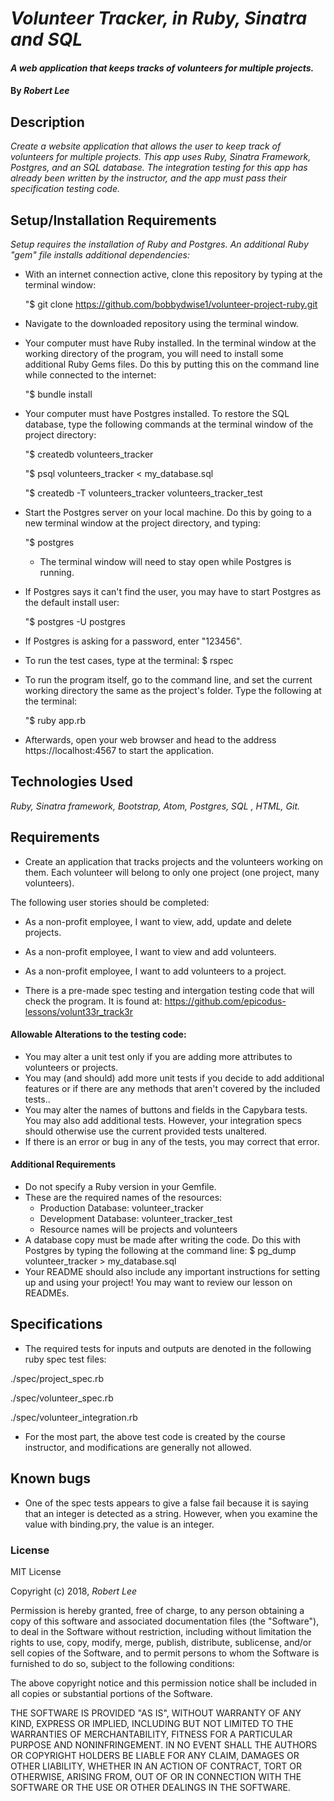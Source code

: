 # _Volunteer Tracker, in Ruby, Sinatra and SQL_

#### _A web application that keeps tracks of volunteers for multiple projects._

#### By _Robert Lee_

## Description

_Create a website application that allows the user to keep track of volunteers for multiple projects.  This app uses Ruby, Sinatra Framework, Postgres, and an SQL database.  The integration testing for this app has already been written by the instructor, and the app must pass their specification testing code._

## Setup/Installation Requirements

_Setup requires the installation of Ruby and Postgres.  An additional Ruby "gem" file installs additional dependencies:_

* With an internet connection active, clone this repository by typing at the terminal window:

  "$ git clone https://github.com/bobbydwise1/volunteer-project-ruby.git
* Navigate to the downloaded repository using the terminal window.
* Your computer must have Ruby installed.  In the terminal window at the working directory of the program, you will need to install some additional Ruby Gems files.  Do this by putting this on the command line while connected to the internet:

  "$ bundle install
* Your computer must have Postgres installed.  To restore the SQL database, type the following commands at the terminal window of the project directory:

  "$ createdb volunteers_tracker

  "$ psql volunteers_tracker < my_database.sql

  "$ createdb -T volunteers_tracker volunteers_tracker_test
* Start the Postgres server on your local machine.  Do this by going to a new terminal window at the project directory, and typing:

  "$ postgres
  * The terminal window will need to stay open while Postgres is running.
* If Postgres says it can't find the user, you may have to start Postgres as the default install user:

  "$ postgres -U postgres
* If Postgres is asking for a password, enter "123456".
* To run the test cases, type at the terminal: $ rspec
* To run the program itself, go to the command line, and set the current working directory the same as the project's folder.  Type the following at the terminal:

  "$ ruby app.rb
* Afterwards, open your web browser and head to the address https://localhost:4567 to start the application.

## Technologies Used

_Ruby, Sinatra framework, Bootstrap, Atom, Postgres, SQL , HTML, Git._

## Requirements
* Create an application that tracks projects and the volunteers working on them. Each volunteer will belong to only one project (one project, many volunteers).

The following user stories should be completed:
* As a non-profit employee, I want to view, add, update and delete projects.
* As a non-profit employee, I want to view and add volunteers.
* As a non-profit employee, I want to add volunteers to a project.

* There is a pre-made spec testing and intergation testing code that will check the program.  It is found at:
https://github.com/epicodus-lessons/volunt33r_track3r  

#### Allowable Alterations to the testing code:
* You may alter a unit test only if you are adding more attributes to volunteers or projects.
* You may (and should) add more unit tests if you decide to add additional features or if there are any methods that aren't covered by the included tests..
* You may alter the names of buttons and fields in the Capybara tests. You may also add additional tests. However, your integration specs should otherwise use the current provided tests unaltered.
* If there is an error or bug in any of the tests, you may correct that error.

#### Additional Requirements
* Do not specify a Ruby version in your Gemfile.
* These are the required names of the resources:
  * Production Database: volunteer_tracker
  * Development Database: volunteer_tracker_test
  * Resource names will be projects and volunteers
* A database copy must be made after writing the code.  Do this with Postgres by typing the following at the command line:
    $ pg_dump volunteer_tracker > my_database.sql
* Your README should also include any important instructions for setting up and using your project! You may want to review our lesson on READMEs.

## Specifications

* The required tests for inputs and outputs are denoted in the following ruby spec test files:

./spec/project_spec.rb

./spec/volunteer_spec.rb

./spec/volunteer_integration.rb

* For the most part, the above test code is created by the course instructor, and modifications are generally not allowed.

## Known bugs

* One of the spec tests appears to give a false fail because it is saying that an integer is detected as a string.  However, when you examine the value with binding.pry, the value is an integer.

### License

MIT License

Copyright (c) 2018, _Robert Lee_

Permission is hereby granted, free of charge, to any person obtaining a copy of this software and associated documentation files (the "Software"), to deal in the Software without restriction, including without limitation the rights to use, copy, modify, merge, publish, distribute, sublicense, and/or sell
copies of the Software, and to permit persons to whom the Software is furnished to do so, subject to the following conditions:

The above copyright notice and this permission notice shall be included in all copies or substantial portions of the Software.

THE SOFTWARE IS PROVIDED "AS IS", WITHOUT WARRANTY OF ANY KIND, EXPRESS OR IMPLIED, INCLUDING BUT NOT LIMITED TO THE WARRANTIES OF MERCHANTABILITY, FITNESS FOR A PARTICULAR PURPOSE AND NONINFRINGEMENT. IN NO EVENT SHALL THE AUTHORS OR COPYRIGHT HOLDERS BE LIABLE FOR ANY CLAIM, DAMAGES OR OTHER LIABILITY, WHETHER IN AN ACTION OF CONTRACT, TORT OR OTHERWISE, ARISING FROM,
OUT OF OR IN CONNECTION WITH THE SOFTWARE OR THE USE OR OTHER DEALINGS IN THE SOFTWARE.
